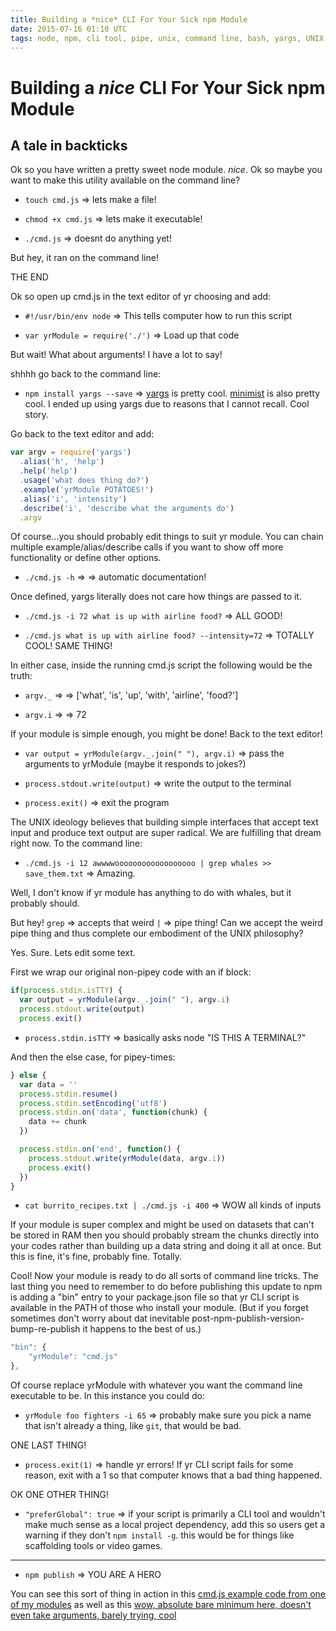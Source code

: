 ```yaml
---
title: Building a *nice* CLI For Your Sick npm Module
date: 2015-07-16 01:10 UTC
tags: node, npm, cli tool, pipe, unix, command line, bash, yargs, UNIX
---
```


# Building a *nice* CLI For Your Sick npm Module
## A tale in backticks

Ok so you have written a pretty sweet node module. *nice*. Ok so maybe you want to make this utility available on the command line?

-  `touch cmd.js` => lets make a file!

- `chmod +x cmd.js` => lets make it executable!

- `./cmd.js` => doesnt do anything yet!

But hey, it ran on the command line!

THE END

Ok so open up cmd.js in the text editor of yr choosing and add:

- `#!/usr/bin/env node` => This tells computer how to run this script

- `var yrModule = require('./')` => Load up that code

But wait! What about arguments! I have a lot to say!

shhhh go back to the command line:

- `npm install yargs --save` => [yargs](https://www.npmjs.com/package/yargs) is pretty cool. [minimist](https://www.npmjs.com/package/minimist) is also pretty cool. I ended up using yargs due to reasons that I cannot recall. Cool story.

Go back to the text editor and add:

```javascript
var argv = require('yargs')
  .alias('h', 'help')
  .help('help')
  .usage('what does thing do?')
  .example('yrModule POTATOES!')
  .alias('i', 'intensity')
  .describe('i', 'describe what the arguments do')
  .argv
```

Of course...you should probably edit things to suit yr module. You can chain multiple example/alias/describe calls if you want to show off more functionality or define other options.

- `./cmd.js -h` => => automatic documentation!

Once defined, yargs literally does not care how things are passed to it.

- `./cmd.js -i 72 what is up with airline food?` => ALL GOOD!

- `./cmd.js what is up with airline food? --intensity=72` => TOTALLY COOL! SAME THING!

In either case, inside the running cmd.js script the following would be the truth:

- `argv._` => => ['what', 'is', 'up', 'with', 'airline', 'food?']

- `argv.i` => => 72

If your module is simple enough, you might be done! Back to the text editor!

- `var output = yrModule(argv._.join(" "), argv.i)` => pass the arguments to yrModule (maybe it responds to jokes?)

- `process.stdout.write(output)` => write the output to the terminal

- `process.exit()` => exit the program

The UNIX ideology believes that building simple interfaces that accept text input and produce text output are super radical. We are fulfilling that dream right now. To the command line:

- `./cmd.js -i 12 awwwwoooooooooooooooooo | grep whales >> save_them.txt` => Amazing.

Well, I don't know if yr module has anything to do with whales, but it probably should.

But hey! `grep` => accepts that weird `|` => pipe thing! Can we accept the weird pipe thing and thus complete our embodiment of the UNIX philosophy?

Yes. Sure. Lets edit some text.

First we wrap our original non-pipey code with an if block:

```javascript
if(process.stdin.isTTY) {
  var output = yrModule(argv._.join(" "), argv.i)
  process.stdout.write(output)
  process.exit()
```

- `process.stdin.isTTY` => basically asks node "IS THIS A TERMINAL?"

And then the else case, for pipey-times:

```javascript
} else {
  var data = ''
  process.stdin.resume()
  process.stdin.setEncoding('utf8')
  process.stdin.on('data', function(chunk) {
    data += chunk
  })

  process.stdin.on('end', function() {
    process.stdout.write(yrModule(data, argv.i))
    process.exit()
  })
}
```

- `cat burrito_recipes.txt | ./cmd.js -i 400` => WOW all kinds of inputs

If your module is super complex and might be used on datasets that can't be stored in RAM then you should probably stream the chunks directly into your codes rather than building up a data string and doing it all at once. But this is fine, it's fine, probably fine. Totally.

Cool! Now your module is ready to do all sorts of command line tricks. The last thing you need to remember to do before publishing this update to npm is adding a "bin" entry to your package.json file so that yr CLI script is available in the PATH of those who install your module. (But if you forget sometimes don't worry about dat inevitable post-npm-publish-version-bump-re-publish it happens to the best of us.)

```javascript
"bin": {
    "yrModule": "cmd.js"
},
```

Of course replace yrModule with whatever you want the command line executable to be. In this instance you could do:

- `yrModule foo fighters -i 65` => probably make sure you pick a name that isn't already a thing, like `git`, that would be bad. 

ONE LAST THING!

- `process.exit(1)` => handle yr errors! If yr CLI script fails for some reason, exit with a 1 so that computer knows that a bad thing happened.

OK ONE OTHER THING!

- `"preferGlobal": true` => if your script is primarily a CLI tool and wouldn't make much sense as a local project dependency, add this so users get a warning if they don't `npm install -g`. this would be for things like scaffolding tools or video games.

------------------------------

- `npm publish` => YOU ARE A HERO

You can see this sort of thing in action in this [cmd.js example code from one of my modules](https://github.com/coleww/diacriticize/blob/gh-pages/cmd.js) as well as this [wow, absolute bare minimum here, doesn't even take arguments, barely trying, cool](https://github.com/coleww/mkproj/blob/master/cmd.js)